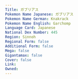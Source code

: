 ```yaml
---
﻿Title: ガブリアス
Pokemon Name Japanese: ガブリアス
Pokemon Name German: Knakrack
Pokemon Name English: Garchomp
Language Card: Japanese
National Dex Number: 445
Region: Sinnoh
Regional Form: false
Additional Form: false
Mega: false
Gigantamax: false
Cover: false
Link: 
Owned: 
---
```

